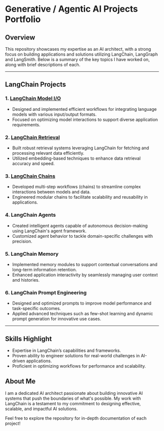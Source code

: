 # Generative / Agentic AI Projects Portfolio

## Overview
This repository showcases my expertise as an AI architect, with a strong focus on building applications and solutions utilizing LangChain, LangGraph and LangSmith. Below is a summary of the key topics I have worked on, along with brief descriptions of each.

---

## LangChain Projects

### **1. [LangChain Model I/O](/langchain/groq/langchain_groq_chat.ipynb)**
- Designed and implemented efficient workflows for integrating language models with various input/output formats.
- Focused on optimizing model interactions to support diverse application requirements.

### **2. [LangChain Retrieval](/langchain/groq/langchain_groq_nvidia_llama3_RAG.ipynb)**
- Built robust retrieval systems leveraging LangChain for fetching and processing relevant data efficiently.
- Utilized embedding-based techniques to enhance data retrieval accuracy and speed.

### **3. [LangChain Chains](/langchain/nvidia/langchain_chains.ipynb)**
- Developed multi-step workflows (chains) to streamline complex interactions between models and data.
- Engineered modular chains to facilitate scalability and reusability in applications.

### **4. LangChain Agents**
- Created intelligent agents capable of autonomous decision-making using LangChain's agent framework.
- Customized agent behavior to tackle domain-specific challenges with precision.

### **5. LangChain Memory**
- Implemented memory modules to support contextual conversations and long-term information retention.
- Enhanced application interactivity by seamlessly managing user context and histories.

### **6. LangChain Prompt Engineering**
- Designed and optimized prompts to improve model performance and task-specific outcomes.
- Applied advanced techniques such as few-shot learning and dynamic prompt generation for innovative use cases.

---

## Skills Highlight
- Expertise in LangChain’s capabilities and frameworks.
- Proven ability to engineer solutions for real-world challenges in AI-driven applications.
- Proficient in optimizing workflows for performance and scalability.

## About Me
I am a dedicated AI architect passionate about building innovative AI systems that push the boundaries of what's possible. My work with LangChain is a testament to my commitment to designing effective, scalable, and impactful AI solutions.

Feel free to explore the repository for in-depth documentation of each project!
